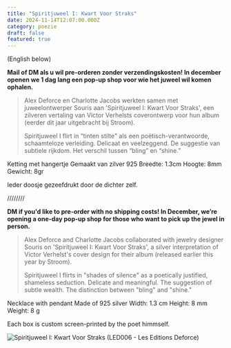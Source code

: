 ```yaml
---
title: "Spiritjuweel I: Kwart Voor Straks"
date: 2024-11-14T12:07:00.000Z
category: poezie
draft: false
featured: true
---
```

(English below)

**Mail of DM als u wil pre-orderen zonder verzendingskosten!
In december openen we 1 dag lang een pop-up shop voor wie het juweel wil komen ophalen.**

>
> Alex Deforce en Charlotte Jacobs werkten samen met juweelontwerper Souris aan 'Spiritjuweel I: Kwart Voor Straks', een zilveren vertaling van Victor Verhelsts coverontwerp voor hun album (eerder dit jaar uitgebracht bij Stroom).
>
> Spiritjuweel I flirt in “tinten stilte" als een poëtisch-verantwoorde, schaamteloze verleiding. Delicaat en veelzeggend. De suggestie van subtiele rijkdom. Het verschil tussen “bling” en “shine.”



Ketting met hangertje
Gemaakt van zilver 925
Breedte: 1.3cm
Hoogte: 8mm
Gewicht: 8gr

Ieder doosje gezeefdrukt door de dichter zelf.

////////

**DM if you'd like to pre-order with no shipping costs!
In December, we’re opening a one-day pop-up shop for those who want to pick up the jewel in person.**

>
> Alex Deforce and Charlotte Jacobs collaborated with jewelry designer Souris on 'Spiritjuweel I: Kwart Voor Straks', a silver interpretation of Victor Verhelst's cover design for their album (released earlier this year by Stroom).
>
> Spiritjuweel I flirts in "shades of silence" as a poetically justified, shameless seduction. Delicate and meaningful. The suggestion of subtle wealth. The distinction between "bling" and "shine."


Necklace with pendant
Made of 925 silver
Width: 1.3 cm
Height: 8 mm
Weight: 8 g

Each box is custom screen-printed by the poet himmself.

![Spiritjuweel I: Kwart Voor Straks (LED006 - Les Editions Deforce)](/img/whatsapp-image-2024-11-13-at-20.45.34-1-.jpeg "Spiritjuweel I: Kwart Voor Straks (LED006 - Les Editions Deforce)")
